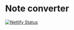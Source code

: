 # Note converter

[![Netlify Status](https://api.netlify.com/api/v1/badges/6f89ced0-c355-4594-b38b-23615e7716e2/deploy-status)](https://app.netlify.com/sites/notes-dgaduin/deploys)

